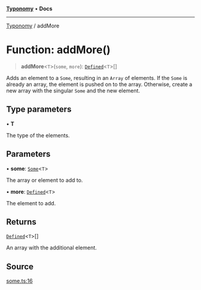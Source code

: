 [**Typonomy**](../README.md) • **Docs**

***

[Typonomy](../globals.md) / addMore

# Function: addMore()

> **addMore**\<`T`\>(`some`, `more`): [`Defined`](../type-aliases/Defined.md)\<`T`\>[]

Adds an element to a `Some`, resulting in an `Array` of elements.
If the `Some` is already an array, the element is pushed on to the array.
Otherwise, create a new array with the singular `Some` and the new element.

## Type parameters

• **T**

The type of the elements.

## Parameters

• **some**: [`Some`](../type-aliases/Some.md)\<`T`\>

The array or element to add to.

• **more**: [`Defined`](../type-aliases/Defined.md)\<`T`\>

The element to add.

## Returns

[`Defined`](../type-aliases/Defined.md)\<`T`\>[]

An array with the additional element.

## Source

[some.ts:16](https://github.com/softcraft-development/typonomy/blob/d8b6722e8f9213512ecbf239a27330f22316ef6d/src/some.ts#L16)

